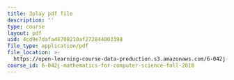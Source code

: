 ```yaml
---
title: 3play pdf file
description: ''
type: course
layout: pdf
uid: 4cd9e7dafa48708210af272844003398
file_type: application/pdf
file_location: >-
  https://open-learning-course-data-production.s3.amazonaws.com/6-042j-mathematics-for-computer-science-fall-2010/4cd9e7dafa48708210af272844003398_GJpt_3ie4WU.pdf
course_id: 6-042j-mathematics-for-computer-science-fall-2010
---
```

